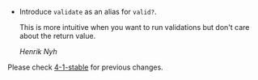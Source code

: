 *   Introduce `validate` as an alias for `valid?`.

    This is more intuitive when you want to run validations but don't care about the return value.

    *Henrik Nyh*

Please check [4-1-stable](https://github.com/rails/rails/blob/4-1-stable/activemodel/CHANGELOG.md) for previous changes.
